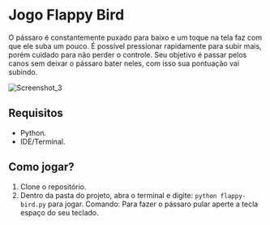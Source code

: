 # Jogo Flappy Bird
O pássaro é constantemente puxado para baixo e um toque na tela faz com que ele suba um pouco. É possível pressionar rapidamente para subir mais, porém cuidado para não perder o controle. Seu objetivo é passar pelos canos sem deixar o pássaro bater neles, com isso sua pontuação vai subindo.

![Screenshot_3](https://user-images.githubusercontent.com/72028645/153768611-bab22b4c-8176-489e-be4b-e893be502415.png)

## Requisitos
- Python.
- IDE/Terminal.

## Como jogar?
1. Clone o repositório.
2. Dentro da pasta do projeto, abra o terminal e digite: `python flappy-bird.py` para jogar.
Comando: Para fazer o pássaro pular aperte a tecla espaço do seu teclado.



